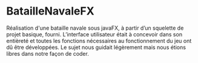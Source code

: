 # BatailleNavaleFX

Réalisation d'une bataille navale sous javaFX, à partir d’un squelette de projet basique, fourni. L’interface utilisateur était à concevoir dans son entièreté et toutes les fonctions nécessaires au fonctionnement du jeu ont dû être développées.
Le sujet nous guidait légèrement mais nous étions libres dans notre façon de coder.
